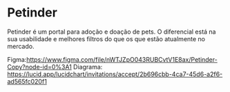 # Petinder

Petinder é um portal para adoção e doação de pets. 
O diferencial está na sua usabilidade e melhores filtros do que os que estão atualmente no mercado. 

Figma:https://www.figma.com/file/nWTJZpO043RUBCvtV1E8ax/Petinder-Copy?node-id=0%3A1
Diagrama: https://lucid.app/lucidchart/invitations/accept/2b696cbb-4ca7-45d6-a2f6-ad565fc020f1
